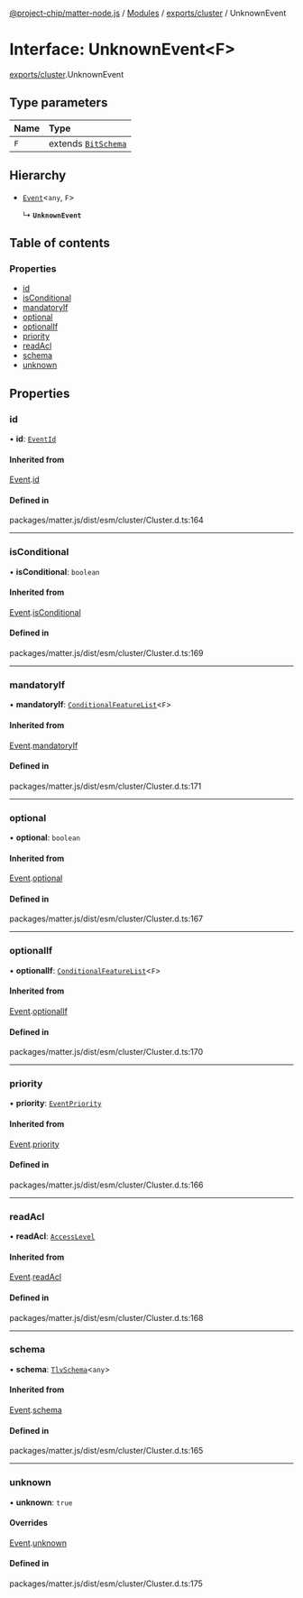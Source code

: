 [@project-chip/matter-node.js](../README.md) / [Modules](../modules.md) / [exports/cluster](../modules/exports_cluster.md) / UnknownEvent

# Interface: UnknownEvent\<F\>

[exports/cluster](../modules/exports_cluster.md).UnknownEvent

## Type parameters

| Name | Type |
| :------ | :------ |
| `F` | extends [`BitSchema`](../modules/exports_schema.md#bitschema) |

## Hierarchy

- [`Event`](exports_cluster.Event.md)\<`any`, `F`\>

  ↳ **`UnknownEvent`**

## Table of contents

### Properties

- [id](exports_cluster.UnknownEvent.md#id)
- [isConditional](exports_cluster.UnknownEvent.md#isconditional)
- [mandatoryIf](exports_cluster.UnknownEvent.md#mandatoryif)
- [optional](exports_cluster.UnknownEvent.md#optional)
- [optionalIf](exports_cluster.UnknownEvent.md#optionalif)
- [priority](exports_cluster.UnknownEvent.md#priority)
- [readAcl](exports_cluster.UnknownEvent.md#readacl)
- [schema](exports_cluster.UnknownEvent.md#schema)
- [unknown](exports_cluster.UnknownEvent.md#unknown)

## Properties

### id

• **id**: [`EventId`](../modules/exports_datatype.md#eventid)

#### Inherited from

[Event](exports_cluster.Event.md).[id](exports_cluster.Event.md#id)

#### Defined in

packages/matter.js/dist/esm/cluster/Cluster.d.ts:164

___

### isConditional

• **isConditional**: `boolean`

#### Inherited from

[Event](exports_cluster.Event.md).[isConditional](exports_cluster.Event.md#isconditional)

#### Defined in

packages/matter.js/dist/esm/cluster/Cluster.d.ts:169

___

### mandatoryIf

• **mandatoryIf**: [`ConditionalFeatureList`](../modules/exports_cluster.md#conditionalfeaturelist)\<`F`\>

#### Inherited from

[Event](exports_cluster.Event.md).[mandatoryIf](exports_cluster.Event.md#mandatoryif)

#### Defined in

packages/matter.js/dist/esm/cluster/Cluster.d.ts:171

___

### optional

• **optional**: `boolean`

#### Inherited from

[Event](exports_cluster.Event.md).[optional](exports_cluster.Event.md#optional)

#### Defined in

packages/matter.js/dist/esm/cluster/Cluster.d.ts:167

___

### optionalIf

• **optionalIf**: [`ConditionalFeatureList`](../modules/exports_cluster.md#conditionalfeaturelist)\<`F`\>

#### Inherited from

[Event](exports_cluster.Event.md).[optionalIf](exports_cluster.Event.md#optionalif)

#### Defined in

packages/matter.js/dist/esm/cluster/Cluster.d.ts:170

___

### priority

• **priority**: [`EventPriority`](../enums/exports_cluster.EventPriority.md)

#### Inherited from

[Event](exports_cluster.Event.md).[priority](exports_cluster.Event.md#priority)

#### Defined in

packages/matter.js/dist/esm/cluster/Cluster.d.ts:166

___

### readAcl

• **readAcl**: [`AccessLevel`](../enums/exports_cluster.AccessLevel.md)

#### Inherited from

[Event](exports_cluster.Event.md).[readAcl](exports_cluster.Event.md#readacl)

#### Defined in

packages/matter.js/dist/esm/cluster/Cluster.d.ts:168

___

### schema

• **schema**: [`TlvSchema`](../classes/exports_tlv.TlvSchema.md)\<`any`\>

#### Inherited from

[Event](exports_cluster.Event.md).[schema](exports_cluster.Event.md#schema)

#### Defined in

packages/matter.js/dist/esm/cluster/Cluster.d.ts:165

___

### unknown

• **unknown**: ``true``

#### Overrides

[Event](exports_cluster.Event.md).[unknown](exports_cluster.Event.md#unknown)

#### Defined in

packages/matter.js/dist/esm/cluster/Cluster.d.ts:175
